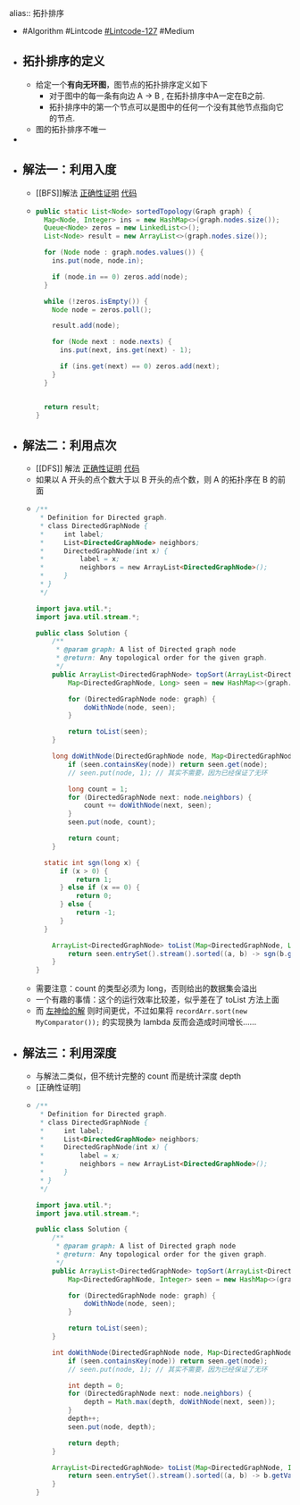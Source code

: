 alias:: 拓扑排序

- #Algorithm #Lintcode [#Lintcode-127](https://www.lintcode.com/problem/127/) #Medium
- ## 拓扑排序的定义
	- 给定一个**有向无环图**，图节点的拓扑排序定义如下
		- 对于图中的每一条有向边 A -> B , 在拓扑排序中A一定在B之前.
		- 拓扑排序中的第一个节点可以是图中的任何一个没有其他节点指向它的节点.
	- 图的拓扑排序不唯一
-
- ## 解法一：利用入度
	- [[BFS]]解法 [正确性证明](https://www.lintcode.com/submission/27805799/?action_type=1) [代码](https://github.com/singee-study/algorithm-java/blob/master/zuo-algorithm-2020/class16/Code03_TopologySort.java)
	- ```java
	  public static List<Node> sortedTopology(Graph graph) {
	    Map<Node, Integer> ins = new HashMap<>(graph.nodes.size());
	    Queue<Node> zeros = new LinkedList<>();
	    List<Node> result = new ArrayList<>(graph.nodes.size());
	  
	    for (Node node : graph.nodes.values()) {
	      ins.put(node, node.in);
	  
	      if (node.in == 0) zeros.add(node);
	    }
	  
	    while (!zeros.isEmpty()) {
	      Node node = zeros.poll();
	  
	      result.add(node);
	  
	      for (Node next : node.nexts) {
	        ins.put(next, ins.get(next) - 1);
	  
	        if (ins.get(next) == 0) zeros.add(next);
	      }
	    }
	  
	  
	    return result;
	  }
	  ```
- ## 解法二：利用点次
	- [[DFS]] 解法 [正确性证明](https://www.lintcode.com/submission/27806149/?action_type=1) [代码](https://github.com/singee-study/algorithm-java/blob/master/zuo-algorithm-2020/class16/Code03_TopologicalOrderDFS2.java)
	- 如果以 A 开头的点个数大于以 B 开头的点个数，则 A 的拓扑序在 B 的前面
	- ```java
	  /**
	   * Definition for Directed graph.
	   * class DirectedGraphNode {
	   *     int label;
	   *     List<DirectedGraphNode> neighbors;
	   *     DirectedGraphNode(int x) {
	   *         label = x;
	   *         neighbors = new ArrayList<DirectedGraphNode>();
	   *     }
	   * }
	   */
	  
	  import java.util.*;
	  import java.util.stream.*;
	  
	  public class Solution {
	      /**
	       * @param graph: A list of Directed graph node
	       * @return: Any topological order for the given graph.
	       */
	      public ArrayList<DirectedGraphNode> topSort(ArrayList<DirectedGraphNode> graph) {
	          Map<DirectedGraphNode, Long> seen = new HashMap<>(graph.size());
	  
	          for (DirectedGraphNode node: graph) {
	              doWithNode(node, seen);
	          }
	  
	          return toList(seen);
	      }
	  
	      long doWithNode(DirectedGraphNode node, Map<DirectedGraphNode, Long> seen) {
	          if (seen.containsKey(node)) return seen.get(node);
	          // seen.put(node, 1); // 其实不需要，因为已经保证了无环
	  
	          long count = 1;
	          for (DirectedGraphNode next: node.neighbors) {
	              count += doWithNode(next, seen);
	          }
	          seen.put(node, count);
	  
	          return count;
	      }
	  
	  	static int sgn(long x) {
	  		if (x > 0) {
	  			return 1;
	  		} else if (x == 0) {
	  			return 0;
	  		} else {
	  			return -1;
	  		}
	  	}
	  
	      ArrayList<DirectedGraphNode> toList(Map<DirectedGraphNode, Long> seen) {
	          return seen.entrySet().stream().sorted((a, b) -> sgn(b.getValue() - a.getValue())).map(Map.Entry::getKey).collect(Collectors.toCollection(ArrayList::new));
	      }
	  }
	  ```
	- 需要注意：count 的类型必须为 long，否则给出的数据集会溢出
	- 一个有趣的事情：这个的运行效率比较差，似乎差在了 toList 方法上面
	- 而 [左神给的解](https://github.com/algorithmzuo/algorithmbasic2020/blob/master/src/class16/Code03_TopologicalOrderDFS2.java) 则时间更优，不过如果将 `recordArr.sort(new MyComparator());` 的实现换为 lambda 反而会造成时间增长……
- ## 解法三：利用深度
	- 与解法二类似，但不统计完整的 count 而是统计深度 depth
	- [正确性证明]
	- ```java
	  /**
	   * Definition for Directed graph.
	   * class DirectedGraphNode {
	   *     int label;
	   *     List<DirectedGraphNode> neighbors;
	   *     DirectedGraphNode(int x) {
	   *         label = x;
	   *         neighbors = new ArrayList<DirectedGraphNode>();
	   *     }
	   * }
	   */
	  
	  import java.util.*;
	  import java.util.stream.*;
	  
	  public class Solution {
	      /**
	       * @param graph: A list of Directed graph node
	       * @return: Any topological order for the given graph.
	       */
	      public ArrayList<DirectedGraphNode> topSort(ArrayList<DirectedGraphNode> graph) {
	          Map<DirectedGraphNode, Integer> seen = new HashMap<>(graph.size());
	  
	          for (DirectedGraphNode node: graph) {
	              doWithNode(node, seen);
	          }
	  
	          return toList(seen);
	      }
	  
	      int doWithNode(DirectedGraphNode node, Map<DirectedGraphNode, Integer> seen) {
	          if (seen.containsKey(node)) return seen.get(node);
	          // seen.put(node, 1); // 其实不需要，因为已经保证了无环
	  
	          int depth = 0;
	          for (DirectedGraphNode next: node.neighbors) {
	              depth = Math.max(depth, doWithNode(next, seen));
	          }
	          depth++;
	          seen.put(node, depth);
	  
	          return depth;
	      }
	  
	      ArrayList<DirectedGraphNode> toList(Map<DirectedGraphNode, Integer> seen) {
	          return seen.entrySet().stream().sorted((a, b) -> b.getValue() - a.getValue()).map(Map.Entry::getKey).collect(Collectors.toCollection(ArrayList::new));
	      }
	  }
	  ```